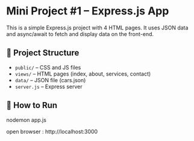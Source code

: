 # Mini Project #1 – Express.js App

This is a simple Express.js project with 4 HTML pages. It uses JSON data and async/await to fetch and display data on the front-end.

## 📁 Project Structure

- `public/` – CSS and JS files  
- `views/` – HTML pages (index, about, services, contact)  
- `data/` – JSON file (cars.json)  
- `server.js` – Express server  

## 🚀 How to Run

nodemon app.js

open browser : http://localhost:3000 